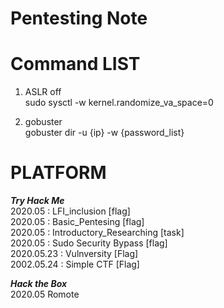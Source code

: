 # Pentesting Note 

# Command LIST
1. ASLR off <br>
 sudo sysctl -w kernel.randomize_va_space=0 <br>

2. gobuster <br>
 gobuster dir -u {ip} -w {password_list} <br>
 
 

# PLATFORM
***Try Hack Me***  <br>
2020.05 : LFI_inclusion [flag] <br>
2020.05 : Basic_Pentesing [flag]<br>
2020.05 : Introductory_Researching [task]<br>
2020.05 : Sudo Security Bypass [flag] <br> 
2020.05.23 : Vulnversity [Flag] <br>
2002.05.24 : Simple CTF [Flag] <br>

***Hack the Box*** <br>
2020.05 Romote <br>

